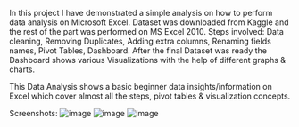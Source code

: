 In this project I have demonstrated a simple analysis on how to perform data analysis on Microsoft Excel.
Dataset was downloaded from Kaggle and the rest of the part was performed on MS Excel 2010.
Steps involved: Data cleaning, Removing Duplicates, Adding extra columns, Renaming fields names, Pivot Tables, Dashboard.
After the final Dataset was ready the Dashboard shows various Visualizations with the help of different graphs & charts.

This Data Analysis shows a basic beginner data insights/information on Excel which cover almost all the steps, pivot tables & visualization concepts.

Screenshots:
![image](https://user-images.githubusercontent.com/75338936/177615368-c2d2b2d7-cc7f-4f3e-b147-5468f151fd5d.png)
![image](https://user-images.githubusercontent.com/75338936/177615909-388986e8-77f4-4182-92b3-8876dc29457d.png)
![image](https://user-images.githubusercontent.com/75338936/177616268-3afa4ecc-4e47-4d1c-9428-5c3870d724fd.png)
